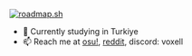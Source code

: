 [![roadmap.sh](https://roadmap.sh/card/wide/671186df791f57dd609b6e83?variant=dark)](https://roadmap.sh)
- 🌱 Currently studying in Turkiye
- 📫 Reach me at [osu!](https://osu.ppy.sh/users/13210198), [reddit](https://www.reddit.com/u/Paladynee), discord: voxell

<!--
**Paladynee/Paladynee** is a ✨ _special_ ✨ repository because its `README.md` (this file) appears on your GitHub profile.

Here are some ideas to get you started:

- 🔭 I’m currently working on ...
- 🌱 I’m currently learning ...
- 👯 I’m looking to collaborate on ...
- 🤔 I’m looking for help with ...
- 💬 Ask me about ...
- 📫 How to reach me: ...
- 😄 Pronouns: ...
- ⚡ Fun fact: ...
-->
